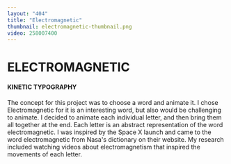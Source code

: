 ```yaml
---
layout: "404"
title: "Electromagnetic"
thumbnail: electromagnetic-thumbnail.png
video: 258007400
---
```

# ELECTROMAGNETIC

#### KINETIC TYPOGRAPHY

The concept for this project was to choose a word and animate it. I chose Electromagnetic for it is an interesting word, but also would be challenging to animate. I decided to animate each individual letter, and then bring them all together at the end. Each letter is an abstract representation of the word electromagnetic. I was inspired by the Space X launch and came to the word electromagnetic from Nasa's dictionary on their website. My research included watching videos about electromagnetism that inspired the movements of each letter.
